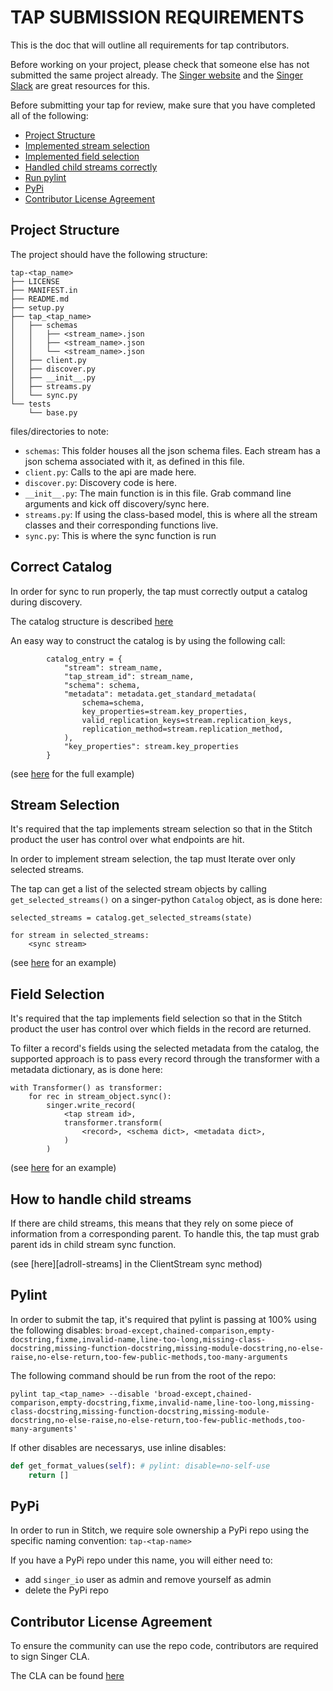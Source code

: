# TAP SUBMISSION REQUIREMENTS
This is the doc that will outline all requirements for tap contributors.

Before working on your project, please check that someone else has not submitted the same project already.
The [Singer website][singer-io] and the [Singer Slack][singer-slack] are great resources for this.


Before submitting your tap for review, make sure that you have completed all of the following:

- [Project Structure](#projectstructure)
- [Implemented stream selection](#stream-selection)
- [Implemented field selection](#field-selection)
- [Handled child streams correctly](#how-to-handle-child-streams)
- [Run pylint](#pylint)
- [PyPi](#pypi)
- [Contributor License Agreement](#contributor-license-agreement)

## Project Structure

The project should have the following structure:

```
tap-<tap_name>
├── LICENSE
├── MANIFEST.in
├── README.md
├── setup.py
├── tap_<tap_name>
│   ├── schemas
│   │   ├── <stream_name>.json
│   │   ├── <stream_name>.json
│   │   └── <stream_name>.json
│   ├── client.py
│   ├── discover.py
│   ├── __init__.py
│   ├── streams.py
│   └── sync.py
└── tests
    └── base.py
```
files/directories to note:
- `schemas`: This folder houses all the json schema files. Each stream has a json schema associated with it, as defined in this file.
- `client.py`: Calls to the api are made here.
- `discover.py`: Discovery code is here.
- `__init__.py`: The main function is in this file. Grab command line arguments and kick off discovery/sync here.
- `streams.py`: If using the class-based model, this is where all the stream classes and their corresponding functions live.
- `sync.py`: This is where the sync function is run


## Correct Catalog
In order for sync to run properly, the tap must correctly output a catalog during discovery.

The catalog structure is described [here][catalog]

An easy way to construct the catalog is by using the following call:

```
        catalog_entry = {
            "stream": stream_name,
            "tap_stream_id": stream_name,
            "schema": schema,
            "metadata": metadata.get_standard_metadata(
                schema=schema,
                key_properties=stream.key_properties,
                valid_replication_keys=stream.replication_keys,
                replication_method=stream.replication_method,
            ),
            "key_properties": stream.key_properties
        }
```
(see [here][adroll-discovery] for the full example)

## Stream Selection
It's required that the tap implements stream selection so that in the Stitch product the user has control over what endpoints are hit.

In order to implement stream selection, the tap must Iterate over only selected streams.

The tap can get a list of the selected stream objects by calling `get_selected_streams()` on a singer-python
`Catalog` object, as is done here:

```
selected_streams = catalog.get_selected_streams(state)

for stream in selected_streams:
    <sync stream>
 ```
(see [here][adroll-sync] for an example)

## Field Selection
It's required that the tap implements field selection so that in the Stitch product the user has control over which fields in the record are returned.

To filter a record's fields using the selected metadata from the catalog, the supported approach is to pass every
record through the transformer with a metadata dictionary, as is done here:

```
with Transformer() as transformer:
    for rec in stream_object.sync():
        singer.write_record(
            <tap stream id>,
            transformer.transform(
                <record>, <schema dict>, <metadata dict>,
            )
        )
```

(see [here][adroll-transformer] for an example)


## How to handle child streams
If there are child streams, this means that they rely on some piece of information from a corresponding parent. To
handle this, the tap must grab parent ids in child stream sync function.

(see [here][adroll-streams] in the ClientStream sync method)


## Pylint

In order to submit the tap, it's required that pylint is passing at 100% using the following disables:
`broad-except,chained-comparison,empty-docstring,fixme,invalid-name,line-too-long,missing-class-docstring,missing-function-docstring,missing-module-docstring,no-else-raise,no-else-return,too-few-public-methods,too-many-arguments`

The following command should be run from the root of the repo:

```
pylint tap_<tap_name> --disable 'broad-except,chained-comparison,empty-docstring,fixme,invalid-name,line-too-long,missing-class-docstring,missing-function-docstring,missing-module-docstring,no-else-raise,no-else-return,too-few-public-methods,too-many-arguments'
```

If other disables are necessarys, use inline disables:

``` python
def get_format_values(self): # pylint: disable=no-self-use
    return []
```

## PyPi

In order to run in Stitch, we require sole ownership a PyPi repo using the specific naming convention: `tap-<tap-name>`

If you have a PyPi repo under this name, you will either need to:
   - add `singer_io` user as admin and remove yourself as admin
   - delete the PyPi repo

## Contributor License Agreement

To ensure the community can use the repo code, contributors are required to sign Singer CLA.

The CLA can be found [here][singer-cla]




<!-- Links -->
[singer-io]: https://www.singer.io/
[singer-slack]: https://singer-slackin.herokuapp.com/
[adroll-discovery]: https://github.com/singer-io/tap-adroll/blob/138fc92dc4fb17c4b9446a3cf998b34b288b3e4a/tap_adroll/discover.py#L38
[adroll-sync]: https://github.com/singer-io/tap-adroll/blob/138fc92dc4fb17c4b9446a3cf998b34b288b3e4a/tap_adroll/sync.py#L10
[adroll-transformer]: https://github.com/singer-io/tap-adroll/blob/138fc92dc4fb17c4b9446a3cf998b34b288b3e4a/tap_adroll/sync.py#L29
[trello-streams]: https://github.com/singer-io/tap-trello/blob/374b80eca4bfb1263699ea1c4cd746b04dba4320/tap_trello/streams.py#L187
[singer-cla]: https://stitch-cla-enforcer.herokuapp.com/
[catalog]: https://github.com/singer-io/getting-started/blob/master/docs/DISCOVERY_MODE.md#the-catalog
